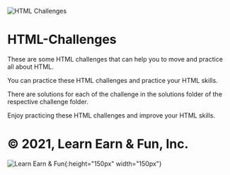 ![HTML Challenges](https://cdn.lynda.com/course/170427/170427-637363828865101045-16x9.jpg)
# HTML-Challenges
These are some HTML challenges that can help you to move and practice all about HTML.

You can practice these HTML challenges and practice your HTML skills.

There are solutions for each of the challenge in the solutions folder of the respective challenge folder.

Enjoy practicing these HTML challenges and improve your HTML skills.

# © 2021, Learn Earn & Fun, Inc.
![Learn Earn & Fun](https://yt3.ggpht.com/ytc/AAUvwnh1IXZncWKIqY6RaDfxXEgT2UxS1iu2VLMD6ZP1eQ=s900-c-k-c0x00ffffff-no-rj){:height="150px" width="150px"}
